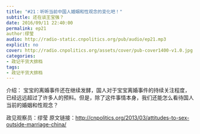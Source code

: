 ```yaml
---
title: "#21：听听当前中国人婚姻和性观念的变化吧！"
subtitle: 还在谈王宝强？
date: 2016/09/11 22:40:00
permalink: ep21
author:缪莹
audio: http://radio-static.cnpolitics.org/pub/audio/ep21.mp3
explicit: no
cover: http://radio.cnpolitics.org/assets/cover/pub-cover1400-v1.0.jpg
categories:
- 政记干货大排档
tags:
- 政记干货大排档
---
```


介绍： 宝宝的离婚事件还在继续发酵，国人对于宝宝离婚事件的持续关注程度，已经远远超过了许多人的预料。但是，除了这件事情本身，我们还能怎么看待国人当前的婚姻和性观念？

政见观察员：缪莹
原文链接：http://cnpolitics.org/2013/03/attitudes-to-sex-outside-marriage-china/
